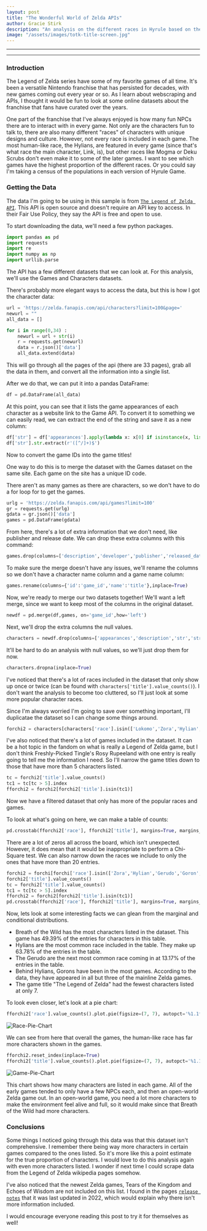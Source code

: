 ```yaml
---
layout: post
title: "The Wonderful World of Zelda APIs"
author: Gracie Stirk
description: "An analysis on the different races in Hyrule based on the Legend of Zelda OpenSource API."
image: "/assets/images/totk-title-screen.jpg"
---
```


---
---
### Introduction
The Legend of Zelda series have some of my favorite games of all time. It's been a versatile Nintendo franchise that has persisted for decades, with new games coming out every year or so. As I learn about webscraping and APIs, I thought it would be fun to look at some online datasets about the franchise that fans have curated over the years.

One part of the franchise that I've always enjoyed is how many fun NPCs there are to interact with in every game. Not only are the characters fun to talk to, there are also many different "races" of characters with unique designs and culture. However, not every race is included in each game. The most human-like race, the Hylians, are featured in every game (since that's what race the main character, Link, is), but other races like Mogma or Deku Scrubs don't even make it to some of the later games. I want to see which games have the highest proportion of the different races. Or you could say I'm taking a census of the populations in each version of Hyrule Game.

### Getting the Data
The data I'm going to be using in this sample is from [`The Legend of Zelda API`](https://docs.zelda.fanapis.com). This API is open source and doesn't require an API key to access. In their Fair Use Policy, they say the API is free and open to use.

To start downloading the data, we'll need a few python packages.
```python
import pandas as pd
import requests
import re
import numpy as np
import urllib.parse
```

The API has a few different datasets that we can look at. For this analysis, we'll use the Games and Characters datasets.

There's probably more elegant ways to access the data, but this is how I got the character data:

```python
url = 'https://zelda.fanapis.com/api/characters?limit=100&page='
newurl = ""
all_data = []

for i in range(0,34) :
    newurl = url + str(i)
    r = requests.get(newurl)
    data = r.json()['data']
    all_data.extend(data)
```

This will go through all the pages of the api (there are 33 pages), grab all the data in them, and convert all the information into a single list.

After we do that, we can put it into a pandas DataFrame:

```python
df = pd.DataFrame(all_data)
```
At this point, you can see that it lists the game appearances of each character as a website link to the Game API. To convert it to something we can easily read, we can extract the end of the string and save it as a new column:

```python
df['str'] = df['appearances'].apply(lambda x: x[0] if isinstance(x, list) and len(x) > 0 else None)
df['str'].str.extract(r'([^/]+)$')
```

Now to convert the game IDs into the game titles!

One way to do this is to merge the dataset with the Games dataset on the same site. Each game on the site has a unique ID code.

There aren't as many games as there are characters, so we don't have to do a for loop for to get the games.

```python
urlg = 'https://zelda.fanapis.com/api/games?limit=100'
gr = requests.get(urlg)
gdata = gr.json()['data']
games = pd.DataFrame(gdata)
```

From here, there's a lot of extra information that we don't need, like publisher and release date. We can drop these extra columns with this command:
```python
games.drop(columns=['description','developer','publisher','released_date'],inplace=True)
```

To make sure the merge doesn't have any issues, we'll rename the columns so we don't have a character name column and a game name column:
```python
games.rename(columns={'id':'game_id','name':'title'},inplace=True)
```
Now, we're ready to merge our two datasets together! We'll want a left merge, since we want to keep most of the columns in the original dataset.

```python
newdf = pd.merge(df,games, on='game_id',how='left')
```
Next, we'll drop the extra columns the null values.
```python
characters = newdf.drop(columns=['appearances','description','str','string','id','game_id'])
```
It'll be hard to do an analysis with null values, so we'll just drop them for now.

```python
characters.dropna(inplace=True)
```
I've noticed that there's a lot of races included in the dataset that only show up once or twice (can be found with `characters['title'].value_counts()`). I don't want the analysis to become too cluttered, so I'll just look at some more popular character races.

Since I'm always worried I'm going to save over something important, I'll duplicatae the dataset so I can change some things around.

```python
forchi2 = characters[characters['race'].isin(['Lokomo','Zora','Hylian','Gerudo','Goron','Rito','Korok','Kokiri','Anouki','Kikwi','Sheikah','Hylians','Minish','Deku Scrub','Twili'])]
```
I've also noticed that there's a lot of games included in the dataset. It can be a hot topic in the fandom on what is really a Legend of Zelda game, but I don't think Freshly-Picked Tingle's Rosy Rupeeland with one entry is really going to tell me the information I need. So I'll narrow the game titles down to those that have more than 5 characters listed.

```python
tc = forchi2['title'].value_counts()
tc1 = tc[tc > 5].index
fforchi2 = forchi2[forchi2['title'].isin(tc1)]
```
Now we have a filtered dataset that only has more of the popular races and games.

To look at what's going on here, we can make a table of counts:
```python
pd.crosstab(fforchi2['race'], fforchi2['title'], margins=True, margins_name="Total")
```

There are a lot of zeros all across the board, which isn't unexpected. However, it does mean that it would be inappropriate to perform a Chi-Square test. We can also narrow down the races we include to only the ones that have more than 20 entries.

```python
forchi2 = forchi[forchi['race'].isin(['Zora','Hylian','Gerudo','Goron','Rito','Sheikah'])]
forchi2['title'].value_counts()
tc = forchi2['title'].value_counts()
tc1 = tc[tc > 5].index
fforchi2 = forchi2[forchi2['title'].isin(tc1)]
pd.crosstab(fforchi2['race'], fforchi2['title'], margins=True, margins_name="Total")
```
Now, lets look at some interesting facts we can glean from the marginal and conditional distributions.

- Breath of the Wild has the most characters listed in the dataset. This game has 49.39% of the entries for characters in this table.
- Hylians are the most common race included in the table. They make up 63.78% of the entries in the table.
- The Gerudo are the next most common race coming in at 13.17% of the entries in the table.
- Behind Hylians, Gorons have been in the most games. According to the data, they have appeared in all but three of the mainline Zelda games.
- The game title "The Legend of Zelda" had the fewest characters listed at only 7.

To look even closer, let's look at a pie chart:
```python
fforchi2['race'].value_counts().plot.pie(figsize=(7, 7), autopct='%1.1f%%')

```
![Race-Pie-Chart]({{site.url}}/{{site.baseurl}}/assets/images/race-pie-chart.png)

We can see from here that overall the games, the human-like race has far more characters shown in the games.

```python
fforchi2.reset_index(inplace=True)
fforchi2['title'].value_counts().plot.pie(figsize=(7, 7), autopct='%1.1f%%')
```
![Game-Pie-Chart]({{site.url}}/{{site.baseurl}}/assets/images/game-pie-chart.png)

This chart shows how many characters are listed in each game. All of the early games tended to only have a few NPCs each, and then an open-world Zelda game out. In an open-world game, you need a lot more characters to make the environment feel alive and full, so it would make since that Breath of the Wild had more characters.

### Conclusions
Some things I noticed going through this data was that this dataset isn't comprehensive. I remember there being way more characters in certain games compared to the ones listed. So it's more like this a point estimate for the true proportion of characters. I would love to do this analysis again with even more characters listed. I wonder if next time I could scrape data from the Legend of Zelda wikipedia pages somehow.

I've also noticed that the newest Zelda games, Tears of the Kingdom and Echoes of Wisdom are not included on this list. I found in the pages [`release notes`](https://docs.zelda.fanapis.com/blog/v1-release) that it was last updated in 2022, which would explain why there isn't more information included.

I would encourage everyone reading this post to try it for themselves as well!

